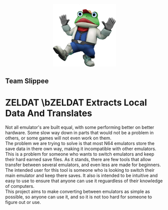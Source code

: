 <p align="center">
  <img src="1200px-SF643D_Slippy.webp" alt="logo" width="200" />
</p>

## Team Slippee
# ZELDAT \bZELDAT Extracts Local Data And Translates


Not all emulator's are built equal, with some performing better on better hardware. Some slow way down in parts that would not be a problem in others, or some games will not even work on them.  
The problem we are trying to solve is that most N64 emulators store the save data in there own way, making it incompatible with other emulators. This is a problem for someone who wants to switch emulators and keep their hard earned save files. As it stands, there are few tools that allow transfer between several emulators, and even less are made for beginners.   
The intended user for this tool is someone who is looking to switch their main emulator and keep there saves. It also is intended to be intuitive and easy to use to ensure that anyone can use it reguardless of their knowledge of computers.  
This project aims to make converting between emulators as simple as possible, so anyone can use it, and so it is not too hard for someone to figure out or use.  
